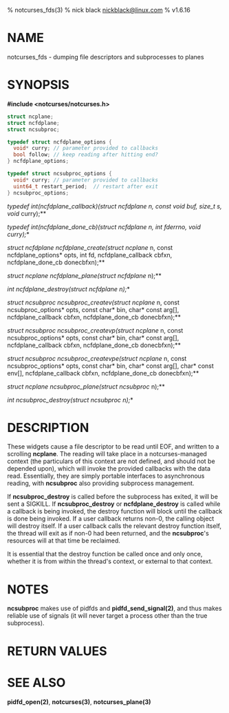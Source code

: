 % notcurses_fds(3)
% nick black <nickblack@linux.com>
% v1.6.16

# NAME

notcurses_fds - dumping file descriptors and subprocesses to planes

# SYNOPSIS

**#include <notcurses/notcurses.h>**

```c
struct ncplane;
struct ncfdplane;
struct ncsubproc;

typedef struct ncfdplane_options {
  void* curry; // parameter provided to callbacks
  bool follow; // keep reading after hitting end?
} ncfdplane_options;

typedef struct ncsubproc_options {
  void* curry; // parameter provided to callbacks
  uint64_t restart_period;  // restart after exit
} ncsubproc_options;
```

**typedef int(*ncfdplane_callback)(struct ncfdplane* n, const void* buf, size_t s, void* curry);**

**typedef int(*ncfdplane_done_cb)(struct ncfdplane* n, int fderrno, void* curry);**

**struct ncfdplane* ncfdplane_create(struct ncplane* n, const ncfdplane_options* opts, int fd, ncfdplane_callback cbfxn, ncfdplane_done_cb donecbfxn);**

**struct ncplane* ncfdplane_plane(struct ncfdplane* n);**

**int ncfdplane_destroy(struct ncfdplane* n);**

**struct ncsubproc* ncsubproc_createv(struct ncplane* n, const ncsubproc_options* opts, const char* bin,  char* const arg[], ncfdplane_callback cbfxn, ncfdplane_done_cb donecbfxn);**

**struct ncsubproc* ncsubproc_createvp(struct ncplane* n, const ncsubproc_options* opts, const char* bin,  char* const arg[], ncfdplane_callback cbfxn, ncfdplane_done_cb donecbfxn);**

**struct ncsubproc* ncsubproc_createvpe(struct ncplane* n, const ncsubproc_options* opts, const char* bin,  char* const arg[], char* const env[], ncfdplane_callback cbfxn, ncfdplane_done_cb donecbfxn);**

**struct ncplane* ncsubproc_plane(struct ncsubproc* n);**

**int ncsubproc_destroy(struct ncsubproc* n);**

# DESCRIPTION

These widgets cause a file descriptor to be read until EOF, and written to a
scrolling **ncplane**. The reading will take place in a notcurses-managed
context (the particulars of this context are not defined, and should not be
depended upon), which will invoke the provided callbacks with the data read.
Essentially, they are simply portable interfaces to asynchronous reading, with
**ncsubproc** also providing subprocess management.

If **ncsubproc_destroy** is called before the subprocess has exited, it will
be sent a SIGKILL. If **ncsubproc_destroy** or **ncfdplane_destroy** is called
while a callback is being invoked, the destroy function will block until the
callback is done being invoked. If a user callback returns non-0, the calling
object will destroy itself. If a user callback calls the relevant destroy
function itself, the thread will exit as if non-0 had been returned, and the
**ncsubproc**'s resources will at that time be reclaimed.

It is essential that the destroy function be called once and only once, whether
it is from within the thread's context, or external to that context.

# NOTES

**ncsubproc** makes use of pidfds and **pidfd_send_signal(2)**, and thus makes
reliable use of signals (it will never target a process other than the true
subprocess).

# RETURN VALUES

# SEE ALSO

**pidfd_open(2)**,
**notcurses(3)**,
**notcurses_plane(3)**
